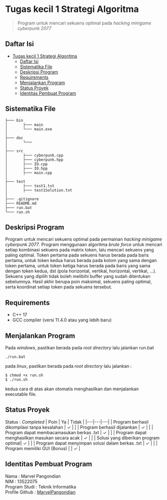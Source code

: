# Tugas kecil 1 Strategi Algoritma
> Program untuk mencari sekuens optimal pada *hacking minigame cyberpunk 2077*

## Daftar Isi
- [Tugas kecil 1 Strategi Algoritma](#tugas-kecil-1-strategi-algoritma)
  - [Daftar Isi](#daftar-isi)
  - [Sistematika File](#sistematika-file)
  - [Deskripsi Program](#deskripsi-program)
  - [Requirements](#requirements)
  - [Menjalankan Program](#menjalankan-program)
  - [Status Proyek](#status-proyek)
  - [Identitas Pembuat Program](#identitas-pembuat-program)

<!-- * [License](#license) -->
## Sistematika File
```
├─── bin
│       ├─── main
│       └─── main.exe
│
├─── doc
│       └───  
│
├─── src
│       ├─── cyberpunk.cpp
│       ├─── cyberpunk.hpp
│       ├─── IO.cpp
│       ├─── IO.hpp
│       ├─── main.cpp
│
├─── test
│       ├─── test1.txt
│       ├─── test1Solution.txt
│
├─── .gitignore
├─── README.md
├─── run.bat
└─── run.sh
```

## Deskripsi Program
 Program untuk mencari sekuens optimal pada permainan *hacking minigame cyberpunk 2077*. Program menggunaan algoritma *brute force* untuk mencari setiap kombinasi sekuens pada matrix token, lalu mencari sekuens yang paling optimal. Token pertama pada sekuens harus berada pada baris pertama, untuk token kedua harus berada pada kolom yang sama dengan token pertama, untuk token ketiga harus berada pada baris yang sama dengan token kedua, dst (pola horizontal, vertikal, horizontal, vertikal, ...). Sekuens yang dipilih tidak boleh melibihi buffer yang sudah ditentukan sebelumnya. Hasil akhir berupa poin maksimal, sekuens paling optimal, serta koordinat setiap token pada sekuens tersebut. 

## Requirements
* C++ 17
* GCC compiler (versi 11.4.0 atau yang lebih baru)

## Menjalankan Program
Pada *windows*, pastikan berada pada *root directory* lalu jalankan run.bat
```
./run.bat
```
pada *linux*, pastikan berada pada *root directory* lalu jalankan :
```
$ chmod +x run.sh
$ ./run.sh
```
kedua cara di atas akan otomatis menghasilkan dan menjalankan executable file.


## Status Proyek
Status : *Completed*
| Poin  | Ya | Tidak |
|---|---|---|
| Program berhasil dikompilasi tanpa kesalahan | ✓ |   |
| Program berhasil dijalankan | ✓ |   |
| Program dapat membacamasukan berkas .txt | ✓ |   |
| Program dapat menghasilkan masukan secara acak | ✓ |  |
| Solusi yang diberikan program optimal| ✓ |  |
| Program dapat menyimpan solusi dalam berkas .txt | ✓ |  |
| Program memiliki GUI (Bonus) |  |   ✓ |

## Identitas Pembuat Program
Nama : Marvel Pangondian </br>
NIM : 13522075 </br>
Program Studi : Teknik Informatika </br>
Profile Github : [MarvelPangondian](https://github.com/MarvelPangondian)
<!-- Optional -->
<!-- ## License -->
<!-- This project is open source and available under the [... License](). -->

<!-- You don't have to include all sections - just the one's relevant to your project -->
